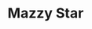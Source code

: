 ---
title: "Mazzy Star"
summary: "U.S. band, based in Santa Monica, California, and part of the Paisley Underground movement. They are known for their crossover styles of folk, country and psychedelic rock. Formed in 1990 by David Roback and Hope Sandoval . They began together as Opal in 1989 recording a promotional song named Ghost Highway. They changed their name in 1990 to Mazzy Star and re-recorded the song Ghost Highway for their debut album. The band never officially split up at any time but did take a big hiatus between 1997 and 2013. Mazzy Star effectively ended however after the passing of David Roback in February 2020."
image: "mazzy-star.jpg"
apple_music_artist_url: "https://music.apple.com/gb/artist/mazzy-star/532997"
---